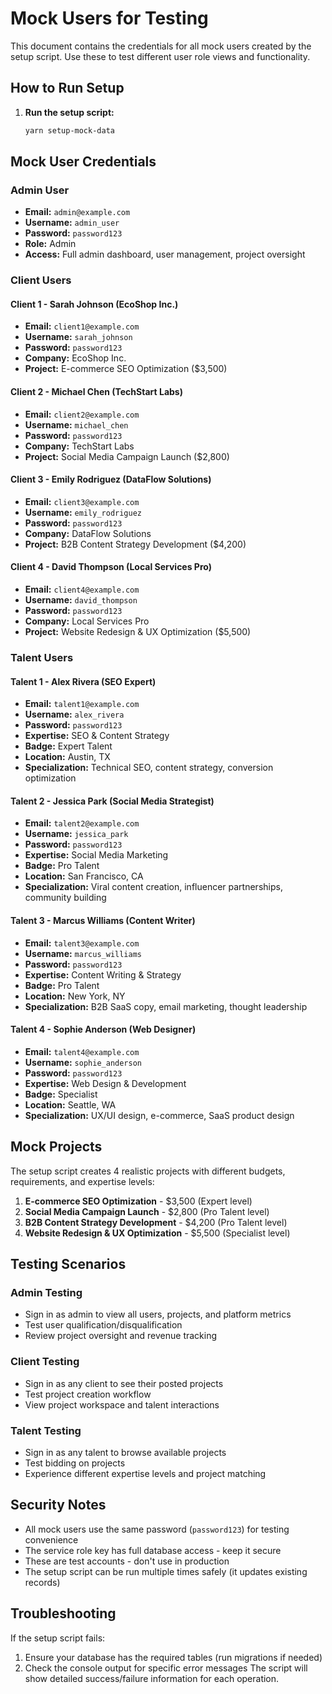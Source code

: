 # Mock Users for Testing

This document contains the credentials for all mock users created by the setup script. Use these to test different user role views and functionality.

## How to Run Setup

1. **Run the setup script:**
   ```bash
   yarn setup-mock-data
   ```

## Mock User Credentials

### Admin User
- **Email:** `admin@example.com`
- **Username:** `admin_user`
- **Password:** `password123`
- **Role:** Admin
- **Access:** Full admin dashboard, user management, project oversight

### Client Users

#### Client 1 - Sarah Johnson (EcoShop Inc.)
- **Email:** `client1@example.com`
- **Username:** `sarah_johnson`
- **Password:** `password123`
- **Company:** EcoShop Inc.
- **Project:** E-commerce SEO Optimization ($3,500)

#### Client 2 - Michael Chen (TechStart Labs)
- **Email:** `client2@example.com`
- **Username:** `michael_chen`
- **Password:** `password123`
- **Company:** TechStart Labs
- **Project:** Social Media Campaign Launch ($2,800)

#### Client 3 - Emily Rodriguez (DataFlow Solutions)
- **Email:** `client3@example.com`
- **Username:** `emily_rodriguez`
- **Password:** `password123`
- **Company:** DataFlow Solutions
- **Project:** B2B Content Strategy Development ($4,200)

#### Client 4 - David Thompson (Local Services Pro)
- **Email:** `client4@example.com`
- **Username:** `david_thompson`
- **Password:** `password123`
- **Company:** Local Services Pro
- **Project:** Website Redesign & UX Optimization ($5,500)

### Talent Users

#### Talent 1 - Alex Rivera (SEO Expert)
- **Email:** `talent1@example.com`
- **Username:** `alex_rivera`
- **Password:** `password123`
- **Expertise:** SEO & Content Strategy
- **Badge:** Expert Talent
- **Location:** Austin, TX
- **Specialization:** Technical SEO, content strategy, conversion optimization

#### Talent 2 - Jessica Park (Social Media Strategist)
- **Email:** `talent2@example.com`
- **Username:** `jessica_park`
- **Password:** `password123`
- **Expertise:** Social Media Marketing
- **Badge:** Pro Talent
- **Location:** San Francisco, CA
- **Specialization:** Viral content creation, influencer partnerships, community building

#### Talent 3 - Marcus Williams (Content Writer)
- **Email:** `talent3@example.com`
- **Username:** `marcus_williams`
- **Password:** `password123`
- **Expertise:** Content Writing & Strategy
- **Badge:** Pro Talent
- **Location:** New York, NY
- **Specialization:** B2B SaaS copy, email marketing, thought leadership

#### Talent 4 - Sophie Anderson (Web Designer)
- **Email:** `talent4@example.com`
- **Username:** `sophie_anderson`
- **Password:** `password123`
- **Expertise:** Web Design & Development
- **Badge:** Specialist
- **Location:** Seattle, WA
- **Specialization:** UX/UI design, e-commerce, SaaS product design

## Mock Projects

The setup script creates 4 realistic projects with different budgets, requirements, and expertise levels:

1. **E-commerce SEO Optimization** - $3,500 (Expert level)
2. **Social Media Campaign Launch** - $2,800 (Pro Talent level)
3. **B2B Content Strategy Development** - $4,200 (Pro Talent level)
4. **Website Redesign & UX Optimization** - $5,500 (Specialist level)

## Testing Scenarios

### Admin Testing
- Sign in as admin to view all users, projects, and platform metrics
- Test user qualification/disqualification
- Review project oversight and revenue tracking

### Client Testing
- Sign in as any client to see their posted projects
- Test project creation workflow
- View project workspace and talent interactions

### Talent Testing
- Sign in as any talent to browse available projects
- Test bidding on projects
- Experience different expertise levels and project matching

## Security Notes

- All mock users use the same password (`password123`) for testing convenience
- The service role key has full database access - keep it secure
- These are test accounts - don't use in production
- The setup script can be run multiple times safely (it updates existing records)

## Troubleshooting

If the setup script fails:
1. Ensure your database has the required tables (run migrations if needed)
2. Check the console output for specific error messages
The script will show detailed success/failure information for each operation.